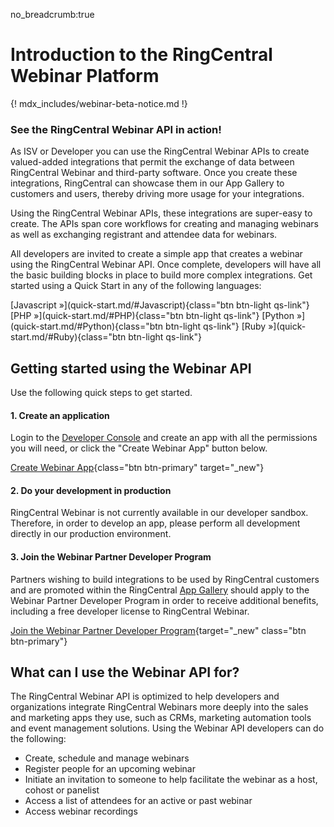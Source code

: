 no_breadcrumb:true

# Introduction to the RingCentral Webinar Platform

{! mdx_includes/webinar-beta-notice.md !}

<div class="jumbotron pt-1" markdown>
  <h3 class="h3 display-5">See the RingCentral Webinar API in action!</h3>
  <p class="lead">As ISV or Developer you can use the RingCentral Webinar APIs to create valued-added integrations that permit the exchange of data between RingCentral Webinar and third-party software. Once you create these integrations, RingCentral can showcase them in our App Gallery to customers and users, thereby driving more usage for your integrations.</p>
  <p class="lead">Using the RingCentral Webinar APIs, these integrations are super-easy to create. The APIs span core workflows for creating and managing webinars as well as exchanging registrant and attendee data for webinars.</p>
  <p>All developers are invited to create a simple app that creates a webinar using the RingCentral Webinar API. Once complete, developers will have all the basic building blocks in place to build more complex integrations. Get started using a Quick Start in any of the following languages:</p>
  [Javascript &raquo;](quick-start.md/#Javascript){class="btn btn-light qs-link"}
  [PHP &raquo;](quick-start.md/#PHP){class="btn btn-light qs-link"}
  [Python &raquo;](quick-start.md/#Python){class="btn btn-light qs-link"}
  [Ruby &raquo;](quick-start.md/#Ruby){class="btn btn-light qs-link"}
</div>

## Getting started using the Webinar API

Use the following quick steps to get started.

#### 1. Create an application

Login to the [Developer Console](https://developers.ringcentral.com/login.html#/) and create an app with all the permissions you will need, or click the "Create Webinar App" button below. 
    
[Create Webinar App](https://developer.ringcentral.com/new-app?name=Webinar+Quick+Start+App&desc=A+simple+app+to+demo+creating+a+webinar+on+RingCentral&public=false&type=ServerOther&carriers=7710,7310,3420&permissions=EditWebinars,ReadWebinars&grantType=PersonalJWT&redirectUri=&utm_source=devguide&utm_medium=button&utm_campaign=quickstart){class="btn btn-primary" target="_new"}

#### 2. Do your development in production

RingCentral Webinar is not currently available in our developer sandbox. Therefore, in order to develop an app, please perform all development directly in our production environment.

#### 3. Join the Webinar Partner Developer Program

Partners wishing to build integrations to be used by RingCentral customers and are promoted within the RingCentral [App Gallery](https://ringcentral.com/apps/) should apply to the Webinar Partner Developer Program in order to receive additional benefits, including a free developer license to RingCentral Webinar. 
    
[Join the Webinar Partner Developer Program](https://forms.gle/dMRNtnuFnonLQgsu7){target="_new" class="btn btn-primary"}

## What can I use the Webinar API for?

The RingCentral Webinar API is optimized to help developers and organizations integrate RingCentral Webinars more deeply into the sales and marketing apps they use, such as CRMs, marketing automation tools and event management solutions. Using the Webinar API developers can do the following:

* Create, schedule and manage webinars
* Register people for an upcoming webinar
* Initiate an invitation to someone to help facilitate the webinar as a host, cohost or panelist
* Access a list of attendees for an active or past webinar
* Access webinar recordings



